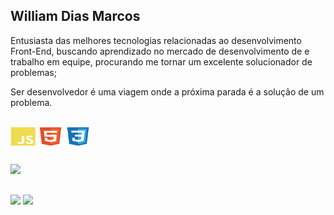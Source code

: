 ## William Dias Marcos 

Entusiasta das melhores tecnologias relacionadas ao desenvolvimento Front-End, buscando aprendizado no mercado de desenvolvimento de e trabalho em equipe, procurando me tornar um excelente solucionador de problemas;

Ser desenvolvedor é uma viagem onde a próxima parada é a solução de um problema.


<div style="display: inline_block"><br>
  <img align="center" alt="Will-Js" height="30" width="40" src="https://raw.githubusercontent.com/devicons/devicon/master/icons/javascript/javascript-plain.svg">
  <img align="center" alt="Will-HTML" height="30" width="40" src="https://raw.githubusercontent.com/devicons/devicon/master/icons/html5/html5-original.svg">
  <img align="center" alt="Will-CSS" height="30" width="40" src="https://raw.githubusercontent.com/devicons/devicon/master/icons/css3/css3-original.svg">
</div>
  
  ##

<div>
  <a href= "https://github.com/William-Dias-Marcos">
  <img height="180em" src="https://github-readme-stats.vercel.app/api/top-langs/?username=William-Dias-Marcos&layout=compact&langs_count=7&theme=white"/>
</div>
  
  ##
  
<div> 
 <a href = "mailto:william.diasmarcos@gmail.com"><img src="https://img.shields.io/badge/-Gmail-%23333?style=for-the-badge&logo=gmail&logoColor=white"        target="_blank"></a>
 <a href="https://www.linkedin.com/in/william-dias-marcos-25981a192" target="_blank"><img src="https://img.shields.io/badge/-LinkedIn-%230077B5?style=for-the-badge&logo=linkedin&logoColor=white" target="_blank"></a> 
</div>
